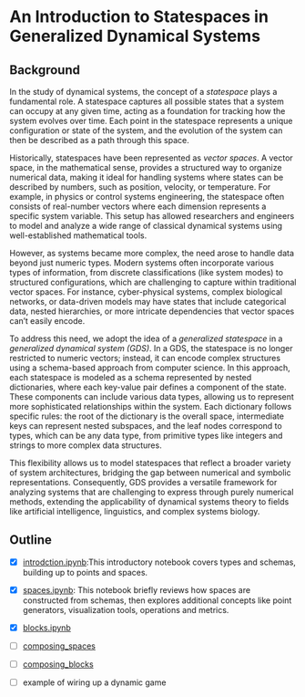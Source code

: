 # An Introduction to Statespaces in Generalized Dynamical Systems

## Background

In the study of dynamical systems, the concept of a *statespace* plays a fundamental role. A statespace captures all possible states that a system can occupy at any given time, acting as a foundation for tracking how the system evolves over time. Each point in the statespace represents a unique configuration or state of the system, and the evolution of the system can then be described as a path through this space.

Historically, statespaces have been represented as *vector spaces*. A vector space, in the mathematical sense, provides a structured way to organize numerical data, making it ideal for handling systems where states can be described by numbers, such as position, velocity, or temperature. For example, in physics or control systems engineering, the statespace often consists of real-number vectors where each dimension represents a specific system variable. This setup has allowed researchers and engineers to model and analyze a wide range of classical dynamical systems using well-established mathematical tools.

However, as systems became more complex, the need arose to handle data beyond just numeric types. Modern systems often incorporate various types of information, from discrete classifications (like system modes) to structured configurations, which are challenging to capture within traditional vector spaces. For instance, cyber-physical systems, complex biological networks, or data-driven models may have states that include categorical data, nested hierarchies, or more intricate dependencies that vector spaces can’t easily encode.

To address this need, we adopt the idea of a *generalized statespace* in a *generalized dynamical system (GDS)*. In a GDS, the statespace is no longer restricted to numeric vectors; instead, it can encode complex structures using a schema-based approach from computer science. In this approach, each statespace is modeled as a schema represented by nested dictionaries, where each key-value pair defines a component of the state. These components can include various data types, allowing us to represent more sophisticated relationships within the system. Each dictionary follows specific rules: the root of the dictionary is the overall space, intermediate keys can represent nested subspaces, and the leaf nodes correspond to types, which can be any data type, from primitive types like integers and strings to more complex data structures.

This flexibility allows us to model statespaces that reflect a broader variety of system architectures, bridging the gap between numerical and symbolic representations. Consequently, GDS provides a versatile framework for analyzing systems that are challenging to express through purely numerical methods, extending the applicability of dynamical systems theory to fields like artificial intelligence, linguistics, and complex systems biology.

## Outline

- [x] [introdction.ipynb](introduction.ipynb):This introductory notebook covers types and schemas, building up to points and spaces.
- [x] [spaces.ipynb](spaces.ipynb): This notebook briefly reviews how spaces are constructed from schemas, then explores additional concepts like point generators, visualization tools, operations and metrics.
- [x] [blocks.ipynb](blocks.ipynb)
- [ ] [composing_spaces](composing_spaces.ipynb)
- [ ] [composing_blocks](composing_blocks.ipynb)
- [ ] example of wiring up a dynamic game


